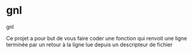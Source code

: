 # gnl
gnl

Ce projet a pour but de vous faire coder une fonction qui renvoit une ligne terminée par un retour à la ligne lue depuis un descripteur de fichier
